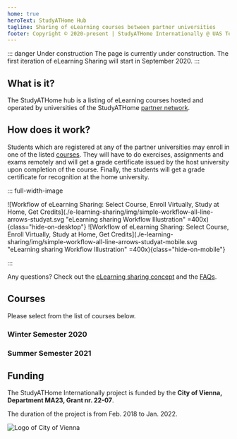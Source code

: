 ```yaml
---
home: true
heroText: StudyATHome Hub
tagline: Sharing of eLearning courses between partner universities
footer: Copyright © 2020-present | StudyATHome Internationally @ UAS Technikum Wien
---
```


::: danger Under construction
The page is currently under construction. The first iteration of eLearning Sharing will start in September 2020.
:::

## What is it?

The StudyATHome hub is a listing of eLearning courses hosted and operated by universities of the StudyATHome [partner network](/studyathome/partner/).

## How does it work?

Students which are registered at any of the partner universities may enroll in one of the listed [courses](/courses/). They will have to do exercises, assignments and exams remotely and will get a grade certificate issued by the host university upon completion of the course. Finally, the students will get a grade certificate for recognition at the home university.

::: full-width-image

![Workflow of eLearning Sharing: Select Course, Enroll Virtually, Study at Home, Get Credits](./e-learning-sharing/img/simple-workflow-all-line-arrows-studyat.svg "eLearning sharing Workflow Illustration" =400x){class="hide-on-desktop"}
![Workflow of eLearning Sharing: Select Course, Enroll Virtually, Study at Home, Get Credits](./e-learning-sharing/img/simple-workflow-all-line-arrows-studyat-mobile.svg "eLearning sharing Workflow Illustration" =400x){class="hide-on-mobile"}

<!-- ![Workflow of eLearning Sharing: Select Course, Enroll Virtually, Study at Home, Get Credits](./e-learning-sharing/img/simple-workflow-all-line-arrows.svg "eLearning sharing Workflow Illustration" =400x) -->

<!-- ![Workflow of eLearning Sharing: Select Course, Enroll Virtually, Study at Home, Get Credits](./e-learning-sharing/img/simple-workflow-all-line.svg "eLearning sharing Workflow Illustration" =400x) -->

:::

<!-- ::: centered-image -->
<!-- ![Workflow of eLearning Sharing: Select Course, Enroll Virtually, Study at Home, Get Credits](./e-learning-sharing/img/simple-workflow-all-curved.svg "eLearning sharing Workflow Illustration" =400x) -->
<!-- ![Workflow of eLearning Sharing: Select Course, Enroll Virtually, Study at Home, Get Credits](./e-learning-sharing/img/simple-workflow-all.svg "eLearning sharing Workflow Illustration" =400x) -->
<!-- ::: -->

Any questions? Check out the [eLearning sharing concept](/e-learning-sharing) and the [FAQs](/e-learning-sharing/faq.html).

## Courses

Please select from the list of courses below.

<!-- <Courses /> -->

### Winter Semester 2020

<Courses winter path="/courses/"/>

### Summer Semester 2021

<Courses summer path="/courses/"/>

## Funding

The StudyATHome Internationally project is funded by the **City of Vienna, Department MA23, Grant nr. 22-07**.

The duration of the project is from Feb. 2018 to Jan. 2022.

<img :src="$withBase('/assets/img/logos/ma23_funded.png')" alt="Logo of City of Vienna" title="Logo of the City of Vienna">
